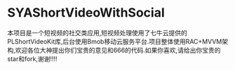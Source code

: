 # SYAShortVideoWithSocial
本项目是一个短视频的社交类应用,短视频处理使用了七牛云提供的PLShortVideoKit库,后台使用Bmob移动云服务平台.项目整体使用RAC+MVVM架构,欢迎各位大神提出你们宝贵的意见和666的代码.如果你喜欢,请给出你宝贵的star和fork,谢谢!!!!
